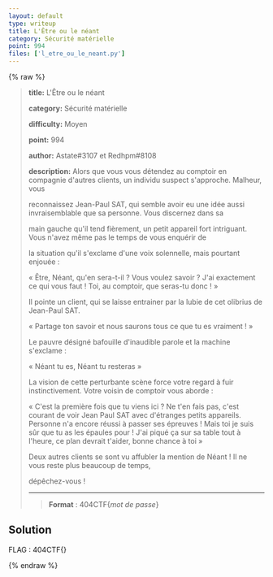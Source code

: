 ```yaml
---
layout: default
type: writeup
title: L'Être ou le néant
category: Sécurité matérielle
point: 994
files: ['l_etre_ou_le_neant.py']
---
```


{% raw %}
> **title:** L'Être ou le néant
>
> **category:** Sécurité matérielle
>
> **difficulty:** Moyen
>
> **point:** 994
>
> **author:** Astate#3107 et Redhpm#8108
>
> **description:**
> Alors que vous vous détendez au comptoir en compagnie d'autres clients, un individu suspect s'approche. Malheur, vous
> 
> reconnaissez Jean-Paul SAT, qui semble avoir eu une idée aussi invraisemblable que sa personne. Vous discernez dans sa
> 
> main gauche qu'il tend fièrement, un petit appareil fort intriguant. Vous n'avez même pas le temps de vous enquérir de
> 
> la situation qu'il s'exclame d'une voix solennelle, mais pourtant enjouée :
> 
> « Être, Néant, qu'en sera-t-il ? Vous voulez savoir ? J'ai exactement ce qui vous faut ! Toi, au comptoir, que seras-tu donc ! »
> 
> Il pointe un client, qui se laisse entrainer par la lubie de cet olibrius de Jean-Paul SAT.
> 
> « Partage ton savoir et nous saurons tous ce que tu es vraiment ! »
> 
> Le pauvre désigné bafouille d'inaudible parole et la machine s'exclame :
> 
> « Néant tu es, Néant tu resteras »
> 
> La vision de cette perturbante scène force votre regard à fuir instinctivement. Votre voisin de comptoir vous aborde :
> 
> « C'est la première fois que tu viens ici ? Ne t'en fais pas, c'est courant de voir Jean Paul SAT avec d'étranges petits appareils. Personne n'a encore réussi à passer ses épreuves ! Mais toi je suis sûr que tu as les épaules pour ! J'ai piqué ça sur sa table tout à l'heure, ce plan devrait t'aider, bonne chance à toi »
> 
> Deux autres clients se sont vu affubler la mention de Néant ! Il ne vous reste plus beaucoup de temps,
> 
> dépêchez-vous !
> 
> ***
> 
> > **Format** : 404CTF{*mot de passe*}

## Solution


<span class="flag">FLAG : 404CTF{}</span>

{% endraw %}